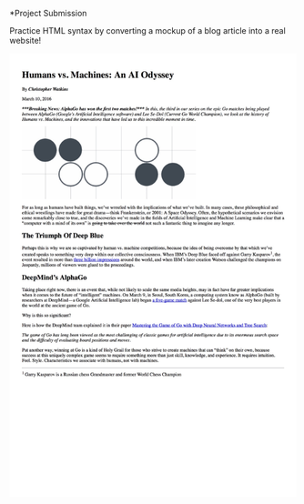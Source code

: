 *Project Submission

Practice HTML syntax by converting a mockup of a blog article into a real website!

![mockup](blog-mockup.jpg)
